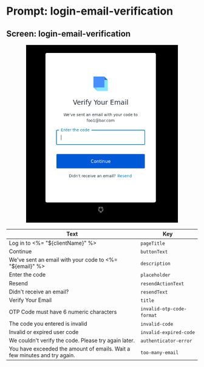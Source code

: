 # Prompt: login-email-verification

## Screen: login-email-verification

<p style="text-align: center;">
  <img alt="login-email-verification reference screenshot" class="ul-prompt-screenshot" data-ul-prompt="login-email-verification" src="/media/articles/universal-login/text-customization/login-email-verification.png" style="width: 400px;"/>
</p>

|Text|Key|
|----------|----------|
|Log in to <%= "${clientName}" %>|`pageTitle`|
|Continue|`buttonText`|
|We've sent an email with your code to <%= "${email}" %>|`description`|
|Enter the code|`placeholder`|
|Resend|`resendActionText`|
|Didn't receive an email?|`resendText`|
|Verify Your Email|`title`|
|OTP Code must have 6 numeric characters|`invalid-otp-code-format`|
|The code you entered is invalid|`invalid-code`|
|Invalid or expired user code|`invalid-expired-code`|
|We couldn't verify the code. Please try again later.|`authenticator-error`|
|You have exceeded the amount of emails. Wait a few minutes and try again.|`too-many-email`|
